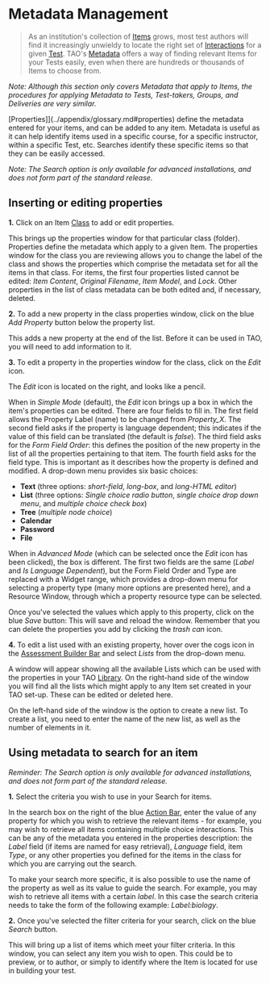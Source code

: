 <!--
created_at: 2016-12-15
authors:         
    - "Catherine Pease"
--> 

# Metadata Management

>As an institution's collection of [Items](../appendix/glossary.md#item) grows, most test authors will find it increasingly unwieldy to locate the right set of [Interactions](../appendix/glossary.md#interaction) for a given [Test](../appendix/glossary.md#test). TAO's [Metadata](../appendix/glossary.md#metadata) offers a way of finding relevant Items for your Tests easily, even when there are hundreds or thousands of Items to choose from. 


*Note: Although this section only covers Metadata that apply to Items, the procedures for applying Metadata to Tests, Test-takers, Groups, and Deliveries are very similar.*

[Properties]](../appendix/glossary.md#properties) define the metadata entered for your items, and can be added to any item. Metadata is useful as it can help identify items used in a specific course, for a specific instructor, within a specific Test, etc. Searches identify these specific items so that they can be easily accessed.

*Note: The Search option is only available for advanced installations, and does not form part of the standard release.*


## Inserting or editing properties

**1.** Click on an Item [Class](../appendix/glossary.md#class) to add or edit properties. 

This brings up the properties window for that particular class (folder). Properties define the metadata which apply to a given Item. The properties window for the class you are reviewing allows you to change the label of the class and shows the properties which comprise the metadata set for all the items in that class. For items, the first four properties listed cannot be edited: *Item Content*, *Original Filename*, *Item Model*, and *Lock*. Other properties in the list of class metadata can be both edited and, if necessary, deleted.

<!-- Missing Screenshot: Defining Metadata (Item properties) -->

**2.**  To add a new property in the class properties window, click on the blue *Add Property* button below the property list.

This adds a new property at the end of the list. Before it can be used in TAO, you will need to add information to it.

**3.** To edit a property in the properties window for the class, click on the *Edit* icon.

The *Edit* icon is located on the right, and looks like a pencil.

When in *Simple Mode* (default), the *Edit* icon brings up a box in which the item's properties can be edited. There are four fields to fill in. The first field allows the Property Label (name) to be changed from *Property_X*. The second field asks if the property is language dependent; this indicates if the value of this field can be translated (the default is *false*). The third field asks for the *Form Field Order*: this defines the position of the new property in the list of all the properties pertaining to that item. The fourth field asks for the field type. This is important as it describes how the property is defined and modified. A drop-down menu provides six basic choices:

- **Text** (three options: *short-field*, *long-box*, and *long-HTML editor*)
- **List** (three options: *Single choice radio button*, *single choice drop down menu*, and *multiple choice check box*)
- **Tree** (*multiple node choice*)
- **Calendar**
- **Password**
- **File**

When in *Advanced Mode* (which can be selected once the *Edit* icon has been clicked), the box is different. The first two fields are the same (*Label* and *Is Language Dependent*), but the Form Field Order and Type are replaced with a Widget range, which provides a drop-down menu for selecting a property type (many more options are presented here), and a Resource Window, through which a property resource type can be selected.

Once you've selected the values which apply to this property, click on the blue *Save* button: This will save and reload the window. Remember that you can delete the properties you add by clicking the *trash can* icon.

**4.** To edit a list used with an existing property, hover over the cogs icon in the [Assessment Builder Bar](../appendix/glossary.md#assessment-builder-bar) and select *Lists* from the drop-down menu.

A window will appear showing all the available Lists which can be used with the properties in your TAO [Library](../appendix/glossary.md#library). On the right-hand side of the window you will find all the lists which might apply to any Item set created in your TAO set-up. These can be edited or deleted here.

On the left-hand side of the window is the option to create a new list. To create a list, you need to enter the name of the new list, as well as the number of elements in it. 


## Using metadata to search for an item

*Reminder: The Search option is only available for advanced installations, and does not form part of the standard release.*

**1.** Select the criteria you wish to use in your Search for items.

In the search box on the right of the blue [Action Bar](../appendix/glossary.md#action-bar), enter the value of any property for which you wish to retrieve the relevant items - for example, you may wish to retrieve all items containing multiple choice interactions. This can be any of the metadata you entered in the properties description: the *Label* field (if items are named for easy retrieval), *Language* field, item *Type*, or any other properties you defined for the items in the class for which you are carrying out the search.

To make your search more specific, it is also possible to use the name of the property as well as its value to guide the search. For example, you may wish to retrieve all items with a certain *label*. In this case the search criteria needs to take the form of the following example: *Label:biology*.


**2.** Once you've selected the filter criteria for your search, click on the blue *Search* button.

This will bring up a list of items which meet your filter criteria. In this window, you can select any item you wish to open. This could be to preview, or to author, or simply to identify where the Item is located for use in building your test.